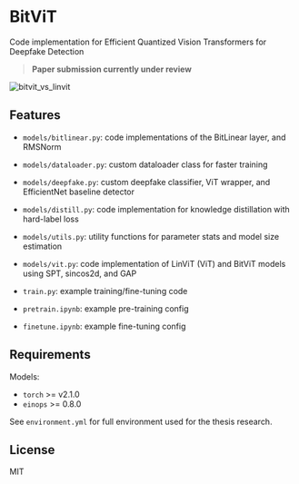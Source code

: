 # BitViT
Code implementation for Efficient Quantized Vision Transformers for Deepfake Detection
> **Paper submission currently under review**

![bitvit_vs_linvit](https://github.com/user-attachments/assets/db6f3a79-8014-43e4-b82b-810476502d41)

## Features

- `models/bitlinear.py`: code implementations of the BitLinear layer, and RMSNorm
- `models/dataloader.py`: custom dataloader class for faster training
- `models/deepfake.py`: custom deepfake classifier, ViT wrapper, and EfficientNet baseline detector
- `models/distill.py`: code implementation for knowledge distillation with hard-label loss
- `models/utils.py`: utility functions for parameter stats and model size estimation
- `models/vit.py`: code implementation of LinViT (ViT) and BitViT models using SPT, sincos2d, and GAP

- `train.py`: example training/fine-tuning code 
- `pretrain.ipynb`: example pre-training config
- `finetune.ipynb`: example fine-tuning config

## Requirements

Models:
  - `torch` >= v2.1.0
  - `einops` >= 0.8.0

See `environment.yml` for full environment used for the thesis research.

## License
MIT
